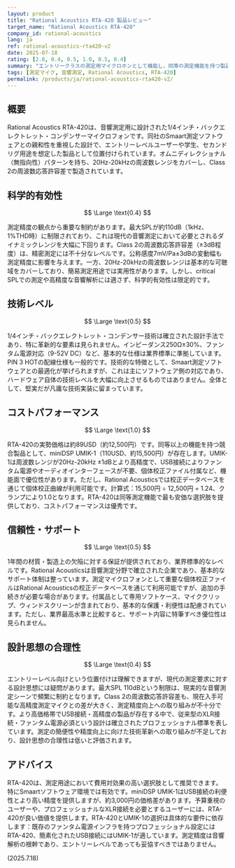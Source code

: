 ```yaml
---
layout: product
title: "Rational Acoustics RTA-420 製品レビュー"
target_name: "Rational Acoustics RTA-420"
company_id: rational-acoustics
lang: ja
ref: rational-acoustics-rta420-v2
date: 2025-07-18
rating: [2.8, 0.4, 0.5, 1.0, 0.5, 0.4]
summary: "エントリークラスの測定用マイクロホンとして機能し、同等の測定機能を持つ製品としては最も手頃な価格帯であるため、コストパフォーマンスは良好です"
tags: [測定マイク, 音響測定, Rational Acoustics, RTA-420]
permalink: /products/ja/rational-acoustics-rta420-v2/
---
```


## 概要

Rational Acoustics RTA-420は、音響測定用に設計された1/4インチ・バックエレクトレット・コンデンサーマイクロフォンです。同社のSmaart測定ソフトウェアとの親和性を重視した設計で、エントリーレベルユーザーや学生、セカンドリグ用途を想定した製品として位置付けられています。オムニディレクショナル（無指向性）パターンを持ち、20Hz-20kHzの周波数レンジをカバーし、Class 2の周波数応答許容差で製造されています。

## 科学的有効性

$$ \Large \text{0.4} $$

測定精度の観点から重要な制約があります。最大SPLが約110dB（1kHz、1%THD時）に制限されており、これは現代の音響測定において必要とされるダイナミックレンジを大幅に下回ります。Class 2の周波数応答許容差（±3dB程度）は、精密測定には不十分なレベルです。公称感度7mV/Pa±3dBの変動幅も測定精度に影響を与えます。一方、20Hz-20kHzの周波数レンジは基本的な可聴域をカバーしており、簡易測定用途では実用性があります。しかし、critical SPLでの測定や高精度な音響解析には適さず、科学的有効性は限定的です。

## 技術レベル

$$ \Large \text{0.5} $$

1/4インチ・バックエレクトレット・コンデンサー技術は確立された設計手法であり、特に革新的な要素は見られません。インピーダンス250Ω±30%、ファンタム電源対応（9-52V DC）など、基本的な仕様は業界標準に準拠しています。PIN 3 HOTの配線仕様も一般的です。技術的な特徴として、Smaart測定ソフトウェアとの最適化が挙げられますが、これは主にソフトウェア側の対応であり、ハードウェア自体の技術レベルを大幅に向上させるものではありません。全体として、堅実だが凡庸な技術実装に留まっています。

## コストパフォーマンス

$$ \Large \text{1.0} $$

RTA-420の実勢価格は約89USD（約12,500円）です。同等以上の機能を持つ競合製品として、miniDSP UMIK-1（110USD、約15,500円）が存在します。UMIK-1は周波数レンジが20Hz-20kHz ±1dBとより高精度で、USB接続によりファンタム電源やオーディオインターフェースが不要、個体校正ファイル付属など、機能面で優位性があります。ただし、Rational Acousticsでは校正データベースを通じて個体校正曲線が利用可能です。計算式：15,500円 ÷ 12,500円 = 1.24、クランプにより1.0となります。RTA-420は同等測定機能で最も安価な選択肢を提供しており、コストパフォーマンスは優秀です。

## 信頼性・サポート

$$ \Large \text{0.5} $$

1年間の材質・製造上の欠陥に対する保証が提供されており、業界標準的なレベルです。Rational Acousticsは音響測定分野で確立された企業であり、基本的なサポート体制は整っています。測定マイクロフォンとして重要な個体校正ファイルはRational Acousticsの校正データベースを通じて利用可能ですが、追加の手続きが必要な場合があります。付属品として専用ソフトケース、マイククリップ、ウィンドスクリーンが含まれており、基本的な保護・利便性は配慮されています。ただし、業界最高水準と比較すると、サポート内容に特筆すべき優位性は見られません。

## 設計思想の合理性

$$ \Large \text{0.4} $$

エントリーレベル向けという位置付けは理解できますが、現代の測定要求に対する設計思想には疑問があります。最大SPL 110dBという制限は、現実的な音響測定シーンで頻繁に制約となります。Class 2の周波数応答許容差も、現在入手可能な高精度測定マイクとの差が大きく、測定精度向上への取り組みが不十分です。より高価格帯でUSB接続・高精度の製品が存在する中で、従来型のXLR接続・ファンタム電源必須という設計は確立されたプロフェッショナル標準を表しています。測定の簡便性や精度向上に向けた技術革新への取り組みが不足しており、設計思想の合理性は低いと評価されます。

## アドバイス

RTA-420は、測定用途において費用対効果の高い選択肢として推奨できます。特にSmaartソフトウェア環境では有効です。miniDSP UMIK-1はUSB接続の利便性とより高い精度を提供しますが、約3,000円の価格差があります。予算重視のユーザーや、プロフェッショナルなXLR接続を必要とするユーザーには、RTA-420が良い価値を提供します。RTA-420とUMIK-1の選択は具体的な要件に依存します：既存のファンタム電源インフラを持つプロフェッショナル設定にはRTA-420、簡素化されたUSB接続にはUMIK-1が適しています。測定精度は音響解析の根幹であり、エントリーレベルであっても妥協すべきではありません。

(2025.7.18)
